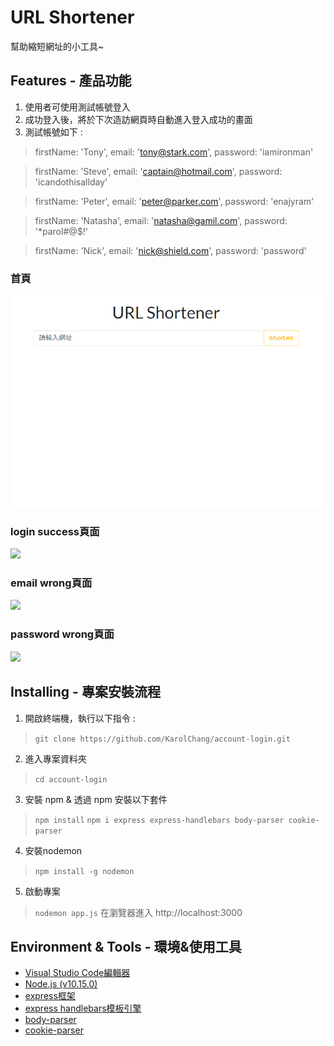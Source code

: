 # URL Shortener
幫助縮短網址的小工具~

## Features - 產品功能
1. 使用者可使用測試帳號登入
2. 成功登入後，將於下次造訪網頁時自動進入登入成功的畫面
3. 測試帳號如下 :
> firstName: 'Tony',
email: 'tony@stark.com',
password: 'iamironman'

>firstName: 'Steve',
email: 'captain@hotmail.com',
password: 'icandothisallday'

>firstName: 'Peter',
email: 'peter@parker.com',
password: 'enajyram'

>firstName: 'Natasha',
email: 'natasha@gamil.com',
password: '*parol#@$!'

>firstName: 'Nick',
email: 'nick@shield.com',
password: 'password'

### 首頁
![](./pictures/index.png)
### login success頁面
![](./pictures/success.png)
### email wrong頁面
![](./pictures/email-wrong.png)
### password wrong頁面
![](./pictures/password-wrong.png)

## Installing - 專案安裝流程
1. 開啟終端機，執行以下指令 :
> `git clone https://github.com/KarolChang/account-login.git`

2. 進入專案資料夾
> `cd account-login`

3. 安裝 npm & 透過 npm 安裝以下套件
> `npm install`
> `npm i express express-handlebars body-parser cookie-parser`

4. 安裝nodemon
> `npm install -g nodemon`

5. 啟動專案
> `nodemon app.js`
> 在瀏覽器進入 http://localhost:3000

## Environment & Tools - 環境&使用工具
* [Visual Studio Code編輯器](https://code.visualstudio.com/)
* [Node.js (v10.15.0)](https://nodejs.org/en/)
* [express框架](https://www.npmjs.com/package/express)
* [express handlebars模板引擎](https://www.npmjs.com/package/express-handlebars)
* [body-parser](https://www.npmjs.com/package/body-parser)
* [cookie-parser](https://www.npmjs.com/package/cookie-parser)